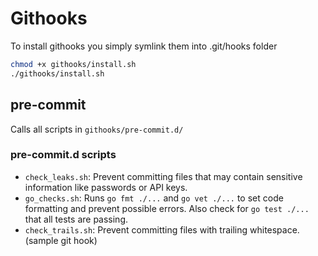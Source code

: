 # Githooks

To install githooks you simply symlink them into .git/hooks folder

```bash
chmod +x githooks/install.sh
./githooks/install.sh
```

## pre-commit

Calls all scripts in `githooks/pre-commit.d/`

### pre-commit.d scripts

- `check_leaks.sh`: Prevent committing files that may contain sensitive information like passwords or API keys.
- `go_checks.sh`: Runs `go fmt ./...` and `go vet ./...` to set code formatting and prevent possible errors. Also check for `go test ./...` that all tests are passing.
- `check_trails.sh`: Prevent committing files with trailing whitespace. (sample git hook)
